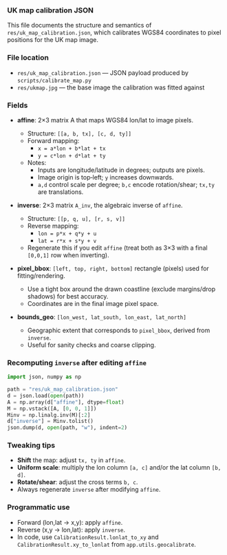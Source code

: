 ### UK map calibration JSON

This file documents the structure and semantics of `res/uk_map_calibration.json`, which calibrates WGS84 coordinates to pixel positions for the UK map image.

### File location

- `res/uk_map_calibration.json` — JSON payload produced by `scripts/calibrate_map.py`
- `res/ukmap.jpg` — the base image the calibration was fitted against

### Fields

- **affine**: 2×3 matrix A that maps WGS84 lon/lat to image pixels.
  - Structure: `[[a, b, tx], [c, d, ty]]`
  - Forward mapping:
    - `x = a*lon + b*lat + tx`
    - `y = c*lon + d*lat + ty`
  - Notes:
    - Inputs are longitude/latitude in degrees; outputs are pixels.
    - Image origin is top‑left; `y` increases downwards.
    - `a,d` control scale per degree; `b,c` encode rotation/shear; `tx,ty` are translations.

- **inverse**: 2×3 matrix `A_inv`, the algebraic inverse of `affine`.
  - Structure: `[[p, q, u], [r, s, v]]`
  - Reverse mapping:
    - `lon = p*x + q*y + u`
    - `lat = r*x + s*y + v`
  - Regenerate this if you edit `affine` (treat both as 3×3 with a final `[0,0,1]` row when inverting).

- **pixel_bbox**: `[left, top, right, bottom]` rectangle (pixels) used for fitting/rendering.
  - Use a tight box around the drawn coastline (exclude margins/drop shadows) for best accuracy.
  - Coordinates are in the final image pixel space.

- **bounds_geo**: `[lon_west, lat_south, lon_east, lat_north]`
  - Geographic extent that corresponds to `pixel_bbox`, derived from `inverse`.
  - Useful for sanity checks and coarse clipping.

### Recomputing `inverse` after editing `affine`

```python
import json, numpy as np

path = "res/uk_map_calibration.json"
d = json.load(open(path))
A = np.array(d["affine"], dtype=float)
M = np.vstack([A, [0, 0, 1]])
Minv = np.linalg.inv(M)[:2]
d["inverse"] = Minv.tolist()
json.dump(d, open(path, "w"), indent=2)
```

### Tweaking tips

- **Shift** the map: adjust `tx, ty` in `affine`.
- **Uniform scale**: multiply the lon column `[a, c]` and/or the lat column `[b, d]`.
- **Rotate/shear**: adjust the cross terms `b, c`.
- Always regenerate `inverse` after modifying `affine`.

### Programmatic use

- Forward (lon,lat → x,y): apply `affine`.
- Reverse (x,y → lon,lat): apply `inverse`.
- In code, use `CalibrationResult.lonlat_to_xy` and `CalibrationResult.xy_to_lonlat` from `app.utils.geocalibrate`.
